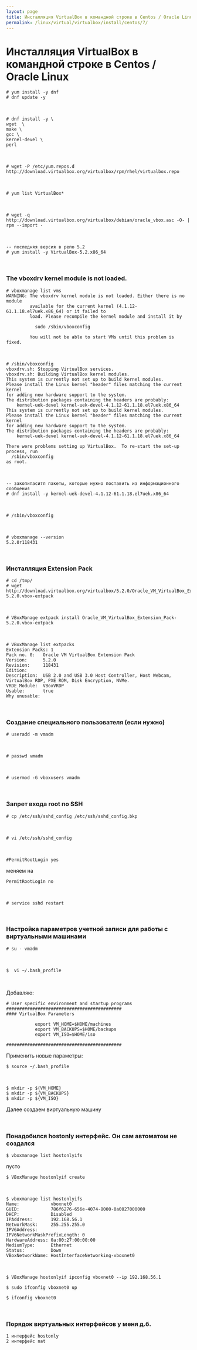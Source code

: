 ```yaml
---
layout: page
title: Инсталляция VirtualBox в командной строке в Centos / Oracle Linux
permalink: /linux/virtual/virtualbox/install/centos/7/
---
```


# Инсталляция VirtualBox в командной строке в Centos / Oracle Linux


    # yum install -y dnf
    # dnf update -y


<br/>

    # dnf install -y \
    wget  \
    make \
    gcc \
    kernel-devel \
    perl

<br/>

    # wget -P /etc/yum.repos.d http://download.virtualbox.org/virtualbox/rpm/rhel/virtualbox.repo

<br/>

    # yum list VirtualBox*

<br/>

    # wget -q http://download.virtualbox.org/virtualbox/debian/oracle_vbox.asc -O- | rpm --import -

<br/>

    -- последняя версия в репо 5.2
    # yum install -y VirtualBox-5.2.x86_64



<br/>

### The vboxdrv kernel module is not loaded.

    # vboxmanage list vms
    WARNING: The vboxdrv kernel module is not loaded. Either there is no module
             available for the current kernel (4.1.12-61.1.18.el7uek.x86_64) or it failed to
             load. Please recompile the kernel module and install it by

               sudo /sbin/vboxconfig

             You will not be able to start VMs until this problem is fixed.


<br/>

    # /sbin/vboxconfig
    vboxdrv.sh: Stopping VirtualBox services.
    vboxdrv.sh: Building VirtualBox kernel modules.
    This system is currently not set up to build kernel modules.
    Please install the Linux kernel "header" files matching the current kernel
    for adding new hardware support to the system.
    The distribution packages containing the headers are probably:
        kernel-uek-devel kernel-uek-devel-4.1.12-61.1.18.el7uek.x86_64
    This system is currently not set up to build kernel modules.
    Please install the Linux kernel "header" files matching the current kernel
    for adding new hardware support to the system.
    The distribution packages containing the headers are probably:
        kernel-uek-devel kernel-uek-devel-4.1.12-61.1.18.el7uek.x86_64

    There were problems setting up VirtualBox.  To re-start the set-up process, run
      /sbin/vboxconfig
    as root.

<br/>

    -- закопипаситл пакеты, которые нужно поставить из информационного сообщения
    # dnf install -y kernel-uek-devel-4.1.12-61.1.18.el7uek.x86_64

<br/>

    # /sbin/vboxconfig

<br/>

    # vboxmanage --version
    5.2.0r118431



<br/>

### Инсталляция Extension Pack

    # cd /tmp/
    # wget http://download.virtualbox.org/virtualbox/5.2.0/Oracle_VM_VirtualBox_Extension_Pack-5.2.0.vbox-extpack

<br/>

    # VBoxManage extpack install Oracle_VM_VirtualBox_Extension_Pack-5.2.0.vbox-extpack

<br/>

    # VBoxManage list extpacks
    Extension Packs: 1
    Pack no. 0:   Oracle VM VirtualBox Extension Pack
    Version:      5.2.0
    Revision:     118431
    Edition:      
    Description:  USB 2.0 and USB 3.0 Host Controller, Host Webcam, VirtualBox RDP, PXE ROM, Disk Encryption, NVMe.
    VRDE Module:  VBoxVRDP
    Usable:       true
    Why unusable:



<br/>

### Создание специального пользователя (если нужно)

    # useradd -m vmadm

<br/>

    # passwd vmadm

<br/>

    # usermod -G vboxusers vmadm



<br/>

### Запрет входа root по SSH


    # cp /etc/ssh/sshd_config /etc/ssh/sshd_config.bkp

<br/>

    # vi /etc/ssh/sshd_config

<br/>

    #PermitRootLogin yes

меняем на

    PermitRootLogin no

<br/>

    # service sshd restart



<br/>

### Настройка параметров учетной записи для работы с виртуальными машинами


    # su - vmadm

<br/>

    $  vi ~/.bash_profile

<br/>

Добавляю:

    # User specific environment and startup programs
    ############################################
    #### VirtualBox Parameters

               export VM_HOME=$HOME/machines
               export VM_BACKUPS=$HOME/backups
               export VM_ISO=$HOME/iso

    ############################################


Применить новые параметры:

    $ source ~/.bash_profile

<br/>

    $ mkdir -p ${VM_HOME}
    $ mkdir -p ${VM_BACKUPS}
    $ mkdir -p ${VM_ISO}


Далее создаем виртуальную машину



<br/>

### Понадобился hostonly интерфейс. Он сам автоматом не создался


    $ vboxmanage list hostonlyifs

пусто

    $ VBoxManage hostonlyif create

<br/>

    $ vboxmanage list hostonlyifs
    Name:            vboxnet0
    GUID:            786f6276-656e-4074-8000-0a0027000000
    DHCP:            Disabled
    IPAddress:       192.168.56.1
    NetworkMask:     255.255.255.0
    IPV6Address:     
    IPV6NetworkMaskPrefixLength: 0
    HardwareAddress: 0a:00:27:00:00:00
    MediumType:      Ethernet
    Status:          Down
    VBoxNetworkName: HostInterfaceNetworking-vboxnet0

<br/>

    $ VBoxManage hostonlyif ipconfig vboxnet0 --ip 192.168.56.1

    $ sudo ifconfig vboxnet0 up

    $ ifconfig vboxnet0



<br/>

### Порядок виртуальных интерфейсов у меня д.б.

    1 интерфейс hostonly
    2 интерфейс nat
